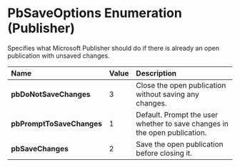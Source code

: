 
# PbSaveOptions Enumeration (Publisher)

Specifies what Microsoft Publisher should do if there is already an open publication with unsaved changes.



|**Name**|**Value**|**Description**|
|:-----|:-----|:-----|
| **pbDoNotSaveChanges**|3|Close the open publication without saving any changes.|
| **pbPromptToSaveChanges**|1|Default. Prompt the user whether to save changes in the open publication.|
| **pbSaveChanges**|2|Save the open publication before closing it.|
